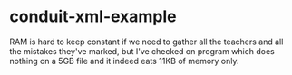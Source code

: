 # conduit-xml-example

RAM is hard to keep constant if we need to gather all the teachers and all the mistakes they've marked, but I've checked on program which does nothing on a 5GB file and it indeed eats 11KB of memory only.
